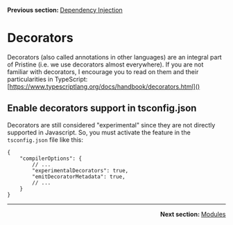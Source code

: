 <p>
   <strong>Previous section: </strong> <a href="03.dependency-injection.md">Dependency Injection</a>
</p>


# Decorators

Decorators (also called annotations in other languages) are an integral part of Pristine (i.e. we use decorators almost everywhere). If you are not familiar with decorators, I encourage you to read on them and their particularities in TypeScript: [https://www.typescriptlang.org/docs/handbook/decorators.html]()

## Enable decorators support in tsconfig.json
Decorators are still considered "experimental" since they are not directly supported in Javascript. So, you must activate the feature in the `tsconfig.json` file like this:

```
{
    "compilerOptions": {
        // ...
        "experimentalDecorators": true,
        "emitDecoratorMetadata": true,
        // ...
    }
}
```


---

<p align="right">
    <strong>Next section: </strong> <a href="05.modules.md">Modules</a>
</p>

